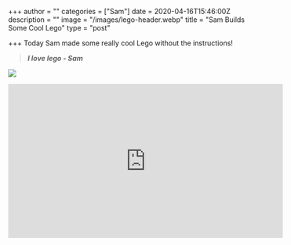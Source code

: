 +++
author = ""
categories = ["Sam"]
date = 2020-04-16T15:46:00Z
description = ""
image = "/images/lego-header.webp"
title = "Sam Builds Some Cool Lego"
type = "post"

+++
Today Sam made some really cool Lego without the instructions!

> **_I love lego - Sam_**

![](/images/sam-lego.jpg)

<iframe width="560" height="315" src="https://www.youtube-nocookie.com/embed/PLHUcP8LfkM" frameborder="0" allow="accelerometer; autoplay; encrypted-media; gyroscope; picture-in-picture" allowfullscreen></iframe>
